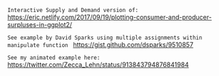 `Interactive Supply and Demand version of:`
https://eric.netlify.com/2017/09/19/plotting-consumer-and-producer-surpluses-in-ggplot2/

`See example by David Sparks using multiple assignments within manipulate function `
https://gist.github.com/dsparks/9510857

`See my animated example here:`
https://twitter.com/Zecca_Lehn/status/913843794876841984

